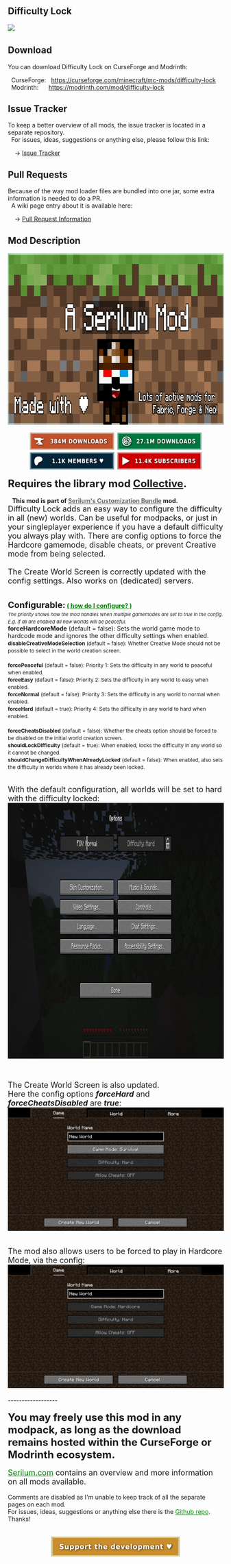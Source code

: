 <h2>Difficulty Lock</h2>
<p><a href="https://github.com/Serilum/Difficulty-Lock"><img src="https://serilum.com/assets/data/logo/difficulty-lock.png"></a></p><h2>Download</h2>
<p>You can download Difficulty Lock on CurseForge and Modrinth:</p><p>&nbsp;&nbsp;CurseForge: &nbsp;&nbsp;<a href="https://curseforge.com/minecraft/mc-mods/difficulty-lock">https://curseforge.com/minecraft/mc-mods/difficulty-lock</a><br>&nbsp;&nbsp;Modrinth: &nbsp;&nbsp;&nbsp;&nbsp;&nbsp;<a href="https://modrinth.com/mod/difficulty-lock">https://modrinth.com/mod/difficulty-lock</a></p>
<h2>Issue Tracker</h2>
<p>To keep a better overview of all mods, the issue tracker is located in a separate repository.<br>&nbsp;&nbsp;For issues, ideas, suggestions or anything else, please follow this link:</p>
<p>&nbsp;&nbsp;&nbsp;&nbsp;-> <a href="https://serilum.com/url/issue-tracker">Issue Tracker</a></p>
<h2>Pull Requests</h2>
<p>Because of the way mod loader files are bundled into one jar, some extra information is needed to do a PR.<br>&nbsp;&nbsp;A wiki page entry about it is available here:</p>
<p>&nbsp;&nbsp;&nbsp;&nbsp;-> <a href="https://serilum.com/url/pull-requests">Pull Request Information</a></p>
<h2>Mod Description</h2>
<p style="text-align:center"><a href="https://serilum.com/" target="_blank" rel="nofollow"><img src="https://github.com/Serilum/.cdn/raw/main/description/header/header.png" alt="" width="838" height="400"></a></p>
<p style="text-align:center"><a href="https://curseforge.com/members/serilum/projects" target="_blank" rel="nofollow"><img src="https://raw.githubusercontent.com/Serilum/.data-workflow/main/badges/svg/curseforge.svg" width="200"></a> <a href="https://modrinth.com/user/Serilum" target="_blank" rel="nofollow"><img src="https://raw.githubusercontent.com/Serilum/.data-workflow/main/badges/svg/modrinth.svg" width="200"></a> <a href="https://patreon.com/serilum" target="_blank" rel="nofollow"><img src="https://raw.githubusercontent.com/Serilum/.data-workflow/main/badges/svg/patreon.svg" width="200"></a> <a href="https://youtube.com/@serilum" target="_blank" rel="nofollow"><img src="https://raw.githubusercontent.com/Serilum/.data-workflow/main/badges/svg/youtube.svg" width="200"></a></p>
<p><strong><span style="font-size:24px">Requires the library mod&nbsp;<a style="font-size:24px" href="https://curseforge.com/minecraft/mc-mods/collective" target="_blank" rel="nofollow">Collective</a>.</span></strong><br><br><strong>&nbsp;&nbsp;&nbsp;This mod is part of <span style="color:#666"><a style="color:#666" href="https://curseforge.com/minecraft/mc-mods/serilums-customization-bundle" target="_blank" rel="nofollow">Serilum's Customization Bundle</a></span> mod.</strong><br><span style="font-size:18px">Difficulty Lock adds an easy way to configure the difficulty in all (new) worlds. Can be useful for modpacks, or just in your singleplayer experience if you have a default difficulty you always play with. There are config options to force the Hardcore gamemode, disable cheats, or prevent Creative mode from being selected.<br><br>The Create World Screen is correctly updated with the config settings. Also works on (dedicated) servers.</span><br><br><br><strong><span style="font-size:20px">Configurable:</span> <span style="color:#008000;font-size:14px"><a style="color:#008000" href="https://github.com/Serilum/.information/wiki/how-to-configure-mods" rel="nofollow">(&nbsp;how do I configure?&nbsp;)</a></span><br></strong><span style="font-size:11px"><em>The priority shows how the mod handles when multiple gamemodes are set to true in the config. E.g. if all are enabled all new worlds will be peaceful.</em></span><strong><br>forceHardcoreMode</strong>&nbsp;(default = false): Sets the world game mode to hardcode mode and ignores the other difficulty settings when enabled.<br><span style="font-size:12px"><strong>disableCreativeModeSelection</strong>&nbsp;(default = false): Whether Creative Mode should not be possible to select in the world creation screen.<br></span><br><span style="font-size:12px"><strong>forcePeaceful</strong>&nbsp;(default = false): Priority 1: Sets the difficulty in any world to peaceful when enabled.</span><br><span style="font-size:12px"><strong>forceEasy</strong>&nbsp;(default = false): Priority 2: Sets the difficulty in any world to easy when enabled.</span><br><span style="font-size:12px"><strong>forceNormal</strong>&nbsp;(default = false): Priority 3: Sets the difficulty in any world to normal when enabled.</span><br><span style="font-size:12px"><strong>forceHard</strong>&nbsp;(default = true): Priority 4: Sets the difficulty in any world to hard when enabled.<br></span><br><span style="font-size:12px"><strong>forceCheatsDisabled</strong>&nbsp;(default = false): Whether the cheats option should be forced to be disabled on the initial world creation screen.</span><br><span style="font-size:12px"><strong>shouldLockDifficulty</strong>&nbsp;(default = true): When enabled, locks the difficulty in any world so it cannot be changed.</span><br><span style="font-size:12px"><strong>shouldChangeDifficultyWhenAlreadyLocked</strong>&nbsp;(default = false): When enabled, also sets the difficulty in worlds where it has already been locked.<br><br><br><span style="font-size:18px">With the default configuration, all worlds will be set to hard with the difficulty locked:</span><br><picture><img src="https://github.com/Serilum/.cdn/raw/main/projects/difficulty-lock/a.png" width="1142" height="597"></picture></span></p>
<p><br><br><span style="font-size:18px">The Create World Screen is also updated.<br>Here the config options <strong><em>forceHard</em></strong> and <strong><em>forceCheatsDisabled</em></strong> are <strong><em>true</em></strong>:</span><br><picture><img src="https://github.com/Serilum/.cdn/raw/main/projects/difficulty-lock/b.png"></picture><br><br><br><span style="font-size:18px">The mod also allows users to be forced to play in Hardcore Mode, via the config:</span><br><picture><img src="https://github.com/Serilum/.cdn/raw/main/projects/difficulty-lock/c.png"></picture><br><br>------------------<br><br><span style="font-size:24px"><strong>You may freely use this mod in any modpack, as long as the download remains hosted within the CurseForge or Modrinth ecosystem.</strong></span><br><br><span style="font-size:18px"><a style="font-size:18px;color:#008000" href="https://serilum.com/" rel="nofollow">Serilum.com</a> contains an overview and more information on all mods available.</span><br><br><span style="font-size:14px">Comments are disabled as I'm unable to keep track of all the separate pages on each mod.</span><span style="font-size:14px"><br>For issues, ideas, suggestions or anything else there is the&nbsp;<a style="font-size:14px;color:#008000" href="https://github.com/Serilum/.issue-tracker" rel="nofollow">Github repo</a>. Thanks!</span><span style="font-size:6px"><br><br></span></p>
<p style="text-align:center"><a href="https://serilum.com/donate" rel="nofollow"><img src="https://github.com/Serilum/.cdn/raw/main/description/projects/support.svg" alt="" width="306" height="50"></a></p>